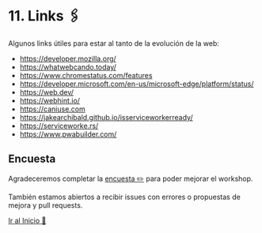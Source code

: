 # 11. Links 🖇️

Algunos links útiles para estar al tanto de la evolución de la web:

- https://developer.mozilla.org/
- https://whatwebcando.today/
- https://www.chromestatus.com/features
- https://developer.microsoft.com/en-us/microsoft-edge/platform/status/
- https://web.dev/
- https://webhint.io/
- https://caniuse.com
- https://jakearchibald.github.io/isserviceworkerready/
- https://serviceworke.rs/
- https://www.pwabuilder.com/

## Encuesta
Agradeceremos completar la [encuesta ✏️](https://goo.gl/forms/B9Dp88OR9mUkiz5f2) para poder mejorar el workshop.

También estamos abiertos a recibir issues con errores o propuestas de mejora y pull requests.

[Ir al Inicio 🚁](../readme.md)
